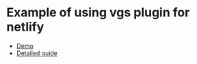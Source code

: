 # Example of using vgs plugin for netlify

- [Demo](https://vgs-plugin.netlify.app)
- [Detailed guide](https://github.com/verygoodsecurity/netlify-plugin-vgs)